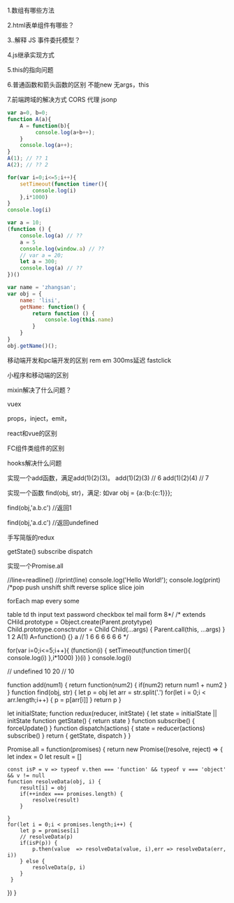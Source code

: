 1.数组有哪些方法

2.html表单组件有哪些？

3..解释 JS 事件委托模型？

4.js继承实现方式

5.this的指向问题

6.普通函数和箭头函数的区别
不能new  无args，this

7.前端跨域的解决方式
CORS
代理
jsonp

```js
var a=0, b=0;
function A(a){
    A = function(b){
         console.log(a+b++);
    }
    console.log(a++);
}
A(1); // ?? 1
A(2); // ?? 2
```

```js
for(var i=0;i<=5;i++){
    setTimeout(function timer(){
        console.log(i)
    },i*1000)
}
console.log(i)
```
```js
var a = 10;
(function () {
    console.log(a) // ??
    a = 5
    console.log(window.a) // ??
    // var a = 20;
    let a = 300;
    console.log(a) // ??
})()
```

```js
var name = 'zhangsan';
var obj = {
    name: 'lisi',
    getName: function() {
        return function () {
            console.log(this.name)
        }
    }
}
obj.getName()();
```

移动端开发和pc端开发的区别
rem
em
300ms延迟 fastclick 

小程序和移动端的区别

mixin解决了什么问题？

vuex

props，inject，emit，

react和vue的区别

FC组件类组件的区别

hooks解决什么问题

实现一个add函数，满足add(1)(2)(3)。
add(1)(2)(3) // 6
add(1)(2)(4) // 7

实现一个函数 find(obj, str)，满足:
如var obj = {a:{b:{c:1}}};

find(obj,'a.b.c') //返回1

find(obj,'a.d.c') //返回undefined


手写简版的redux

getState()
subscribe
dispatch

实现一个Promise.all





//line=readline()
//print(line)
console.log('Hello World!');
console.log(print)
/*pop push unshift shift reverse splice slice join


forEach map every some


table 
td th 
input text password checkbox tel mail 
form 
8*/
/*
extends
CHild.prototype = Object.create(Parent.protytype)
Child.prototype.consctrutor = Child
Child(...args) 
{
    Parent.call(this, ...args)
}
1
2
A(1)
A=function() {}
a // 1
6 6 6 6 6 6
*/

for(var i=0;i<=5;i++){
    (function(i) {
        setTimeout(function timer(){
        console.log(i)
    },i*1000)
    })(i)
}
console.log(i)

// undefined 10 20
// 10 

function add(num1) {
    return function(num2) {
        if(num2) return num1 + num2
    }
}
function find(obj, str) {
    let p = obj
    let arr = str.split('.')
    for(let i = 0;i < arr.length;i++) {
        p = p[arr[i]]
    }
    return p
}

let initialState;
function redux(reducer, initState) {
    let state = initialState || initState
    function getState() {
        return state
    }
    function subscribe() {
        forceUpdate()
    }
    function dispatch(actions) {
        state = reducer(actions)
        subscribe()
    } 
    return {
        getState,
        dispatch
    }
}

Promise.all = function(promises) {
return new Promise((resolve, reject) => {
    let index = 0
    let result = []
    
    const isP = v => typeof v.then === 'function' && typeof v === 'object' && v != null
    function resolveData(obj, i) {
        result[i] = obj
        if(++index === promises.length) {
            resolve(result)
        }
        
    }
    for(let i = 0;i < promises.length;i++) {
        let p = promises[i]
        // resolveData(p)
        if(isP(p)) {
            p.then(value  => resolveData(value, i),err => resolveData(err, i))
        } else {
            resolveData(p, i)
        }
     }
})
}